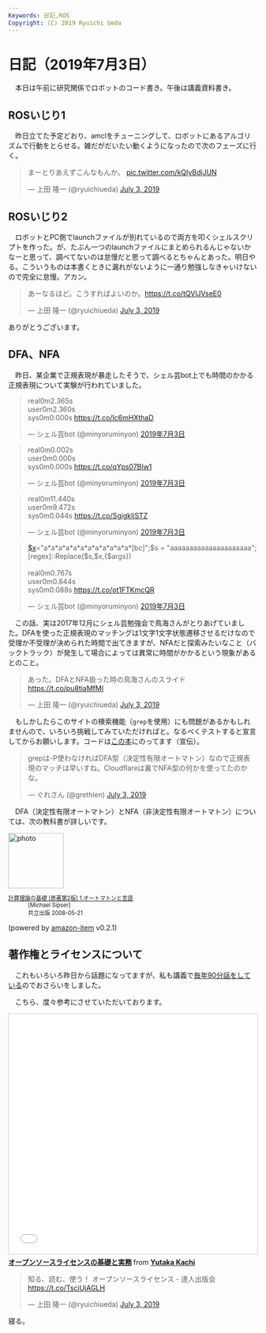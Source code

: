 ```yaml
---
Keywords: 日記,ROS
Copyright: (C) 2019 Ryuichi Ueda
---
```


# 日記（2019年7月3日）

　本日は午前に研究関係でロボットのコード書き。午後は講義資料書き。

## ROSいじり1


　昨日立てた予定どおり、amclをチューニングして、ロボットにあるアルゴリズムで行動をとらせる。雑だがだいたい動くようになったので次のフェーズに行く。

<blockquote class="twitter-tweet" data-partner="tweetdeck"><p lang="ja" dir="ltr">まーとりあえずこんなもんか。 <a href="https://t.co/kQIyBdjJUN">pic.twitter.com/kQIyBdjJUN</a></p>&mdash; 上田 隆一 (@ryuichiueda) <a href="https://twitter.com/ryuichiueda/status/1146240676687781888?ref_src=twsrc%5Etfw">July 3, 2019</a></blockquote>
<script async src="https://platform.twitter.com/widgets.js" charset="utf-8"></script>



## ROSいじり2


　ロボットとPC側でlaunchファイルが別れているので両方を叩くシェルスクリプトを作った。が、たぶん一つのlaunchファイルにまとめられるんじゃないかなーと思って、調べてないのは怠慢だと思って調べるとちゃんとあった。明日やる。こういうものは本書くときに漏れがないように一通り勉強しなきゃいけないので完全に怠慢。アカン。

<blockquote class="twitter-tweet" data-partner="tweetdeck"><p lang="ja" dir="ltr">あーなるほど。こうすればよいのか。<a href="https://t.co/tQVlJVseE0">https://t.co/tQVlJVseE0</a></p>&mdash; 上田 隆一 (@ryuichiueda) <a href="https://twitter.com/ryuichiueda/status/1146347445921579008?ref_src=twsrc%5Etfw">July 3, 2019</a></blockquote>
<script async src="https://platform.twitter.com/widgets.js" charset="utf-8"></script>

ありがとうございます。

## DFA、NFA

　昨日、某企業で正規表現が暴走したそうで、シェル芸bot上でも時間のかかる正規表現について実験が行われていました。

<blockquote class="twitter-tweet" data-lang="ja"><p lang="en" dir="ltr">real0m2.365s<br>user0m2.360s<br>sys0m0.000s <a href="https://t.co/Ic6mHXthaD">https://t.co/Ic6mHXthaD</a></p>&mdash; シェル芸bot (@minyoruminyon) <a href="https://twitter.com/minyoruminyon/status/1146212800567504896?ref_src=twsrc%5Etfw">2019年7月3日</a></blockquote>
<script async src="https://platform.twitter.com/widgets.js" charset="utf-8"></script>


<blockquote class="twitter-tweet" data-lang="ja"><p lang="en" dir="ltr">real0m0.002s<br>user0m0.000s<br>sys0m0.000s <a href="https://t.co/qYps07Blw1">https://t.co/qYps07Blw1</a></p>&mdash; シェル芸bot (@minyoruminyon) <a href="https://twitter.com/minyoruminyon/status/1146213698639261697?ref_src=twsrc%5Etfw">2019年7月3日</a></blockquote>
<script async src="https://platform.twitter.com/widgets.js" charset="utf-8"></script>


<blockquote class="twitter-tweet" data-lang="ja"><p lang="en" dir="ltr">real0m11.440s<br>user0m9.472s<br>sys0m0.044s <a href="https://t.co/SgigkIjSTZ">https://t.co/SgigkIjSTZ</a></p>&mdash; シェル芸bot (@minyoruminyon) <a href="https://twitter.com/minyoruminyon/status/1146216507514294272?ref_src=twsrc%5Etfw">2019年7月3日</a></blockquote>
<script async src="https://platform.twitter.com/widgets.js" charset="utf-8"></script>

<blockquote class="twitter-tweet" data-lang="ja"><p lang="en" dir="ltr"><a href="https://twitter.com/search?q=%24x&amp;src=ctag&amp;ref_src=twsrc%5Etfw">$x</a>=&quot;a*a*a*a*a*a*a*a*a*a*a*a*[bc]&quot;;$s = &quot;aaaaaaaaaaaaaaaaaaaaa&quot;; [regex]::Replace($s,$x,{$args})<br><br>real0m0.767s<br>user0m0.844s<br>sys0m0.088s <a href="https://t.co/ot1FTKmcQR">https://t.co/ot1FTKmcQR</a></p>&mdash; シェル芸bot (@minyoruminyon) <a href="https://twitter.com/minyoruminyon/status/1146223963862732806?ref_src=twsrc%5Etfw">2019年7月3日</a></blockquote>
<script async src="https://platform.twitter.com/widgets.js" charset="utf-8"></script>


　この話、実は2017年12月にシェル芸勉強会で鳥海さんがとりあげていました。DFAを使った正規表現のマッチングは1文字1文字状態遷移させるだけなので受理か不受理が決められた時間で出てきますが、NFAだと探索みたいなこと（バックトラック）が発生して場合によっては異常に時間がかかるという現象があるとのこと。


<blockquote class="twitter-tweet" data-partner="tweetdeck"><p lang="ja" dir="ltr">あった。DFAとNFA扱った時の鳥海さんのスライド <a href="https://t.co/pu8tiaMfMI">https://t.co/pu8tiaMfMI</a></p>&mdash; 上田 隆一 (@ryuichiueda) <a href="https://twitter.com/ryuichiueda/status/1146404568072245248?ref_src=twsrc%5Etfw">July 3, 2019</a></blockquote>
<script async src="https://platform.twitter.com/widgets.js" charset="utf-8"></script>

　もしかしたらこのサイトの検索機能（`grep`を使用）にも問題があるかもしれませんので、いろいろ挑戦してみていただければと。なるべくテストすると宣言してからお願いします。コードは[この本](https://amzn.to/2JbKgYN)にのってます（宣伝）。

<blockquote class="twitter-tweet" data-partner="tweetdeck"><p lang="ja" dir="ltr">grepは-P使わなければDFA型（決定性有限オートマトン）なので正規表現のマッチは早いすね。Cloudflareは裏でNFA型の何かを使ってたのかな。</p>&mdash; ぐれさん (@grethlen) <a href="https://twitter.com/grethlen/status/1146214378926157824?ref_src=twsrc%5Etfw">July 3, 2019</a></blockquote>
<script async src="https://platform.twitter.com/widgets.js" charset="utf-8"></script>


　DFA（決定性有限オートマトン）とNFA（非決定性有限オートマトン）については、次の教科書が詳しいです。

<div class="card">
  <div class="row no-gutters">
    <div class="col-md-2">
      <a class="item url" href="https://www.amazon.co.jp/exec/obidos/ASIN/4320122070/ryuichiueda-22"><img src="https://images-fe.ssl-images-amazon.com/images/I/51rjfNYrhjL._SL160_.jpg" width="112" alt="photo"></a>
    </div>
    <div class="col-md-10">
      <div class="card-body">
        <dl class="fn" style="font-size:80%">
          <dt><a href="https://www.amazon.co.jp/exec/obidos/ASIN/4320122070/ryuichiueda-22">計算理論の基礎 [原著第2版] 1.オートマトンと言語</a></dt>
          <dd>[Michael Sipser]</dd>
          <dd>共立出版 2008-05-21</dd>
        </dl>
        <p class="powered-by" >(powered by <a href="https://github.com/spiegel-im-spiegel/amazon-item" >amazon-item</a> v0.2.1)</p>
      </div>
    </div>
  </div>
</div>

## 著作権とライセンスについて

　これもいろいろ昨日から話題になってますが、私も講義で[毎年90分話をしている](https://github.com/ryuichiueda/robosys2018/blob/master/09_license.md)のでおさらいをしました。

　こちら、度々参考にさせていただいております。

<iframe src="//www.slideshare.net/slideshow/embed_code/key/118TR8AdWAm0oL" width="595" height="485" frameborder="0" marginwidth="0" marginheight="0" scrolling="no" style="border:1px solid #CCC; border-width:1px; margin-bottom:5px; max-width: 100%;" allowfullscreen> </iframe> <div style="margin-bottom:5px"> <strong> <a href="//www.slideshare.net/YutakaKachi/ss-118947772" title="オープンソースライセンスの基礎と実務" target="_blank">オープンソースライセンスの基礎と実務</a> </strong> from <strong><a href="https://www.slideshare.net/YutakaKachi" target="_blank">Yutaka Kachi</a></strong> </div>

<blockquote class="twitter-tweet" data-partner="tweetdeck"><p lang="ja" dir="ltr">知る、読む、使う！ オープンソースライセンス - 達人出版会 <a href="https://t.co/TsciUjAGLH">https://t.co/TsciUjAGLH</a></p>&mdash; 上田 隆一 (@ryuichiueda) <a href="https://twitter.com/ryuichiueda/status/1146409633688330240?ref_src=twsrc%5Etfw">July 3, 2019</a></blockquote>
<script async src="https://platform.twitter.com/widgets.js" charset="utf-8"></script>


寝る。
